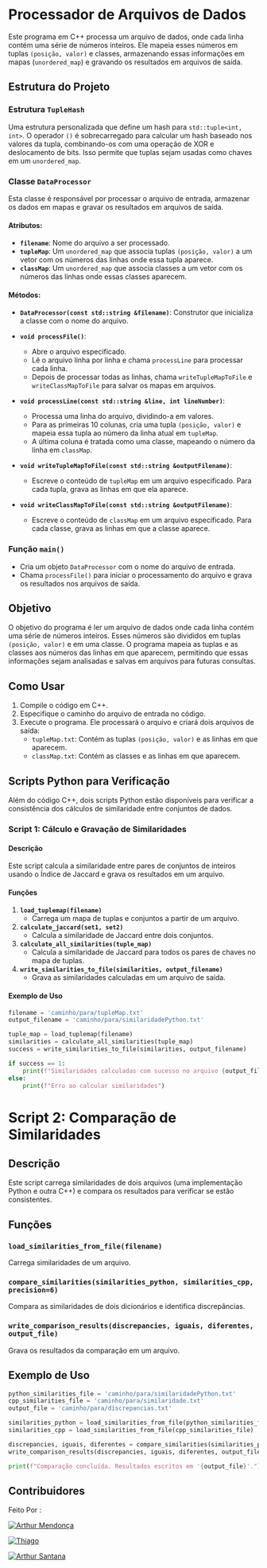 # Processador de Arquivos de Dados

Este programa em C++ processa um arquivo de dados, onde cada linha contém uma série de números inteiros. Ele mapeia esses números em tuplas `(posição, valor)` e classes, armazenando essas informações em mapas (`unordered_map`) e gravando os resultados em arquivos de saída.

## Estrutura do Projeto

### Estrutura `TupleHash`
Uma estrutura personalizada que define um hash para `std::tuple<int, int>`. O operador `()` é sobrecarregado para calcular um hash baseado nos valores da tupla, combinando-os com uma operação de XOR e deslocamento de bits. Isso permite que tuplas sejam usadas como chaves em um `unordered_map`.

### Classe `DataProcessor`
Esta classe é responsável por processar o arquivo de entrada, armazenar os dados em mapas e gravar os resultados em arquivos de saída.

#### Atributos:
- **`filename`**: Nome do arquivo a ser processado.
- **`tupleMap`**: Um `unordered_map` que associa tuplas `(posição, valor)` a um vetor com os números das linhas onde essa tupla aparece.
- **`classMap`**: Um `unordered_map` que associa classes a um vetor com os números das linhas onde essas classes aparecem.

#### Métodos:
- **`DataProcessor(const std::string &filename)`**: Construtor que inicializa a classe com o nome do arquivo.
  
- **`void processFile()`**:
  - Abre o arquivo especificado.
  - Lê o arquivo linha por linha e chama `processLine` para processar cada linha.
  - Depois de processar todas as linhas, chama `writeTupleMapToFile` e `writeClassMapToFile` para salvar os mapas em arquivos.

- **`void processLine(const std::string &line, int lineNumber)`**:
  - Processa uma linha do arquivo, dividindo-a em valores.
  - Para as primeiras 10 colunas, cria uma tupla `(posição, valor)` e mapeia essa tupla ao número da linha atual em `tupleMap`.
  - A última coluna é tratada como uma classe, mapeando o número da linha em `classMap`.

- **`void writeTupleMapToFile(const std::string &outputFilename)`**:
  - Escreve o conteúdo de `tupleMap` em um arquivo especificado. Para cada tupla, grava as linhas em que ela aparece.

- **`void writeClassMapToFile(const std::string &outputFilename)`**:
  - Escreve o conteúdo de `classMap` em um arquivo especificado. Para cada classe, grava as linhas em que a classe aparece.

### Função `main()`
- Cria um objeto `DataProcessor` com o nome do arquivo de entrada.
- Chama `processFile()` para iniciar o processamento do arquivo e grava os resultados nos arquivos de saída.

## Objetivo
O objetivo do programa é ler um arquivo de dados onde cada linha contém uma série de números inteiros. Esses números são divididos em tuplas `(posição, valor)` e em uma classe. O programa mapeia as tuplas e as classes aos números das linhas em que aparecem, permitindo que essas informações sejam analisadas e salvas em arquivos para futuras consultas.

## Como Usar
1. Compile o código em C++.
2. Especifique o caminho do arquivo de entrada no código.
3. Execute o programa. Ele processará o arquivo e criará dois arquivos de saída:
   - `tupleMap.txt`: Contém as tuplas `(posição, valor)` e as linhas em que aparecem.
   - `classMap.txt`: Contém as classes e as linhas em que aparecem.

## Scripts Python para Verificação

Além do código C++, dois scripts Python estão disponíveis para verificar a consistência dos cálculos de similaridade entre conjuntos de dados.

### Script 1: Cálculo e Gravação de Similaridades

#### Descrição
Este script calcula a similaridade entre pares de conjuntos de inteiros usando o Índice de Jaccard e grava os resultados em um arquivo.

#### Funções
1. **`load_tuplemap(filename)`**
   - Carrega um mapa de tuplas e conjuntos a partir de um arquivo.
2. **`calculate_jaccard(set1, set2)`**
   - Calcula a similaridade de Jaccard entre dois conjuntos.
3. **`calculate_all_similarities(tuple_map)`**
   - Calcula a similaridade de Jaccard para todos os pares de chaves no mapa de tuplas.
4. **`write_similarities_to_file(similarities, output_filename)`**
   - Grava as similaridades calculadas em um arquivo de saída.

#### Exemplo de Uso
```python
filename = 'caminho/para/tupleMap.txt'
output_filename = 'caminho/para/similaridadePython.txt'

tuple_map = load_tuplemap(filename)
similarities = calculate_all_similarities(tuple_map)
success = write_similarities_to_file(similarities, output_filename)

if success == 1:
    print(f"Similaridades calculadas com sucesso no arquivo {output_filename}")
else:
    print(f"Erro ao calcular similaridades")
```
# Script 2: Comparação de Similaridades

## Descrição
Este script carrega similaridades de dois arquivos (uma implementação Python e outra C++) e compara os resultados para verificar se estão consistentes.

## Funções

### `load_similarities_from_file(filename)`
Carrega similaridades de um arquivo.

### `compare_similarities(similarities_python, similarities_cpp, precision=6)`
Compara as similaridades de dois dicionários e identifica discrepâncias.

### `write_comparison_results(discrepancies, iguais, diferentes, output_file)`
Grava os resultados da comparação em um arquivo.

## Exemplo de Uso
```python
python_similarities_file = 'caminho/para/similaridadePython.txt'
cpp_similarities_file = 'caminho/para/similaridade.txt'
output_file = 'caminho/para/discrepancias.txt'

similarities_python = load_similarities_from_file(python_similarities_file)
similarities_cpp = load_similarities_from_file(cpp_similarities_file)

discrepancies, iguais, diferentes = compare_similarities(similarities_python, similarities_cpp)
write_comparison_results(discrepancies, iguais, diferentes, output_file)

print(f"Comparação concluída. Resultados escritos em '{output_file}'.")
```
## Contribuidores

Feito Por : 

[![Arthur Mendonça](https://img.shields.io/badge/Arthur%20Mendonça-GitHub-black?style=flat&logo=github)](https://github.com/ImArthz)

[![Thiago](https://img.shields.io/badge/Thiago-GitHub-black?style=flat&logo=github)](https://github.com/Thiago-Mi)

[![Arthur Santana](https://img.shields.io/badge/Arthur%20Santana-GitHub-black?style=flat&logo=github)](https://github.com/Rutrama)





